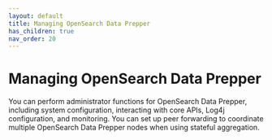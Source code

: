 ```yaml
---
layout: default
title: Managing OpenSearch Data Prepper
has_children: true
nav_order: 20
---
```


# Managing OpenSearch Data Prepper

You can perform administrator functions for OpenSearch Data Prepper, including system configuration, interacting with core APIs, Log4j configuration, and monitoring. You can set up peer forwarding to coordinate multiple OpenSearch Data Prepper nodes when using stateful aggregation. 